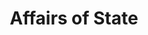 ---
title: Affairs of State
year: 1953
opening_date: 1953-09-30
closing_date: 1953-10-10
layout: productions
image:
image_caption:
image_credit:
playbill: 
category: 
Theatre: Theatre Jacksonville
Venue: Little Theatre
cast:
  Byron Winkler: Lawrence Hill
  Constance Russell: Jeanne Strickland
  George Henderson: Bankhead Warren
  Irene Elliot: Shirley Cadle
  Mrs. Lawrence: Elva Stein
  Phillip Russell: Gene Sayre
crew:
  Assistant Director: Hazel Miller
  Construction and painting:
    - Nina Branch
    - Jim Ashworth
    - Fritz Ashworth
    - Marion Akra
    - Jay Harder
    - Margaret Lafferty
    - Virginia Gosmel
    - Walter Gomel
    - Budd Porter
    - Pat Milam
    - Kathy Price
    - Larry Price
    - Elmo Lehman
    - William Gibbs
    - Ellis Barnert
    - Iris Owens
    - Evelyn Bell
    - Rose Forney
    - L.J. Gift
    - Peggy Gift
    - Harry Bittman
    - Nancy Kossow
    - Robert Caldwell
    - Dorothy Fudger
    - Shirley Carruthers
    - Dorothy Smith
    - Arden Milam
    - Richard Kasner
    - Evelyn Colosimo
    - Bob Green
    - Hobson Blackmon
  Director: Paul E. Geisenhof
  Make-up Assistant:
    - Peggy Gift
    - William Gibbs
    - Elaine Barnert
    - Nancy Kossow
  Make-up Chairman: Jay Harder
  Properties Assistant:
    - Pat Milam
    - Arden Milam
    - Elizabeth Little
  Properties Chairman: Margaret Lafferty
  Setting and Technical Direction: George A. Ramsey, Jr.
  Sound and Music: Marion Akra
  Stage Manager: Rose Forney
  Wardrobe Assistant:
    - Louise Elkins
    - Mattie Godwin
    - Jay Cassey
    - Isabelle Cuflin
    - Ken Wells
    - Bill Landon
  Wardrobe Chairman: Nina Branch
  Wardrobe Co-ordinator: Mrs. H.R. Bingham
orchestra:
external_links:
---